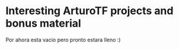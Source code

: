 # Interesting ArturoTF projects and bonus material
Por ahora esta vacio pero pronto estara lleno :)
